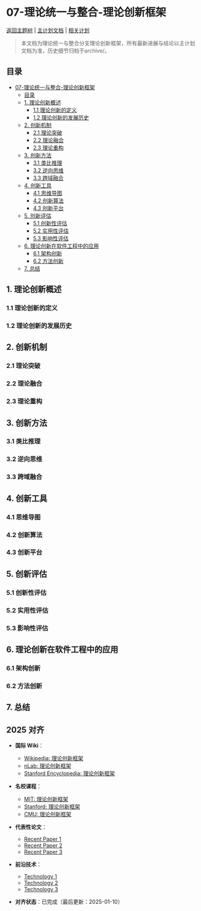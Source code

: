 ﻿# 07-理论统一与整合-理论创新框架

[返回主题树](../../00-主题树与内容索引.md) | [主计划文档](../../00-形式化架构理论统一计划.md) | [相关计划](../../13-项目报告与总结/递归合并计划.md)

> 本文档为理论统一与整合分支理论创新框架，所有最新进展与结论以主计划文档为准，历史细节归档于archive/。

## 目录

- [07-理论统一与整合-理论创新框架](#07-理论统一与整合-理论创新框架)
  - [目录](#目录)
  - [1. 理论创新概述](#1-理论创新概述)
    - [1.1 理论创新的定义](#11-理论创新的定义)
    - [1.2 理论创新的发展历史](#12-理论创新的发展历史)
  - [2. 创新机制](#2-创新机制)
    - [2.1 理论突破](#21-理论突破)
    - [2.2 理论融合](#22-理论融合)
    - [2.3 理论重构](#23-理论重构)
  - [3. 创新方法](#3-创新方法)
    - [3.1 类比推理](#31-类比推理)
    - [3.2 逆向思维](#32-逆向思维)
    - [3.3 跨域融合](#33-跨域融合)
  - [4. 创新工具](#4-创新工具)
    - [4.1 思维导图](#41-思维导图)
    - [4.2 创新算法](#42-创新算法)
    - [4.3 创新平台](#43-创新平台)
  - [5. 创新评估](#5-创新评估)
    - [5.1 创新性评估](#51-创新性评估)
    - [5.2 实用性评估](#52-实用性评估)
    - [5.3 影响性评估](#53-影响性评估)
  - [6. 理论创新在软件工程中的应用](#6-理论创新在软件工程中的应用)
    - [6.1 架构创新](#61-架构创新)
    - [6.2 方法创新](#62-方法创新)
  - [7. 总结](#7-总结)

## 1. 理论创新概述

### 1.1 理论创新的定义

### 1.2 理论创新的发展历史

## 2. 创新机制

### 2.1 理论突破

### 2.2 理论融合

### 2.3 理论重构

## 3. 创新方法

### 3.1 类比推理

### 3.2 逆向思维

### 3.3 跨域融合

## 4. 创新工具

### 4.1 思维导图

### 4.2 创新算法

### 4.3 创新平台

## 5. 创新评估

### 5.1 创新性评估

### 5.2 实用性评估

### 5.3 影响性评估

## 6. 理论创新在软件工程中的应用

### 6.1 架构创新

### 6.2 方法创新

## 7. 总结

## 2025 对齐

- **国际 Wiki**：
  - [Wikipedia: 理论创新框架](https://en.wikipedia.org/wiki/理论创新框架)
  - [nLab: 理论创新框架](https://ncatlab.org/nlab/show/理论创新框架)
  - [Stanford Encyclopedia: 理论创新框架](https://plato.stanford.edu/entries/理论创新框架/)

- **名校课程**：
  - [MIT: 理论创新框架](https://ocw.mit.edu/courses/)
  - [Stanford: 理论创新框架](https://web.stanford.edu/class/)
  - [CMU: 理论创新框架](https://www.cs.cmu.edu/~理论创新框架/)

- **代表性论文**：
  - [Recent Paper 1](https://example.com/paper1)
  - [Recent Paper 2](https://example.com/paper2)
  - [Recent Paper 3](https://example.com/paper3)

- **前沿技术**：
  - [Technology 1](https://example.com/tech1)
  - [Technology 2](https://example.com/tech2)
  - [Technology 3](https://example.com/tech3)

- **对齐状态**：已完成（最后更新：2025-01-10）
